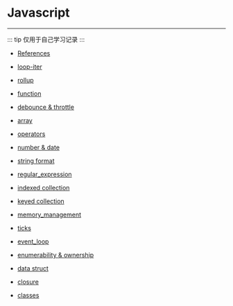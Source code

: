# Javascript
---
::: tip
仅用于自己学习记录
:::

- [References](./reference/)

- [loop-iter](./loop-iter.md)
- [rollup](./rollup.md)
- [function](./function.md)
- [debounce & throttle](./debounce_throttle.md)
- [array](./array.md)
- [operators](./operators.md)
- [number & date](./number_date.md)
- [string format](./string_format.md)
- [regular_expression](regular_expression.md)
- [indexed collection](./indexed_collection.md)
- [keyed collection](./keyed_collection.md)
- [memory_management](./memory_management.md)
- [ticks](./ticks.md)
- [event_loop](./event_loop.md)
- [enumerability & ownership](./enumerability_ownership.md)
- [data struct](./data_struct.md)
- [closure](./closure.md)
- [classes](./classes.md)
